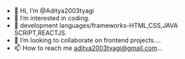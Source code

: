 - 👋 Hi, I’m @Aditya2003tyagi
- 👀 I’m interested in coding.
- 🌱 development languages/frameworks-HTML,CSS,JAVA SCRIPT,REACTJS.
- 💞️ I’m looking to collaborate on frontend projects....
- 📫 How to reach me aditya2003tyagi@gmail.com...

<!---
Aditya2003tyagi/Aditya2003tyagi is a ✨ special ✨ repository because its `README.md` (this file) appears on your GitHub profile.
You can click the Preview link to take a look at your changes.
--->
